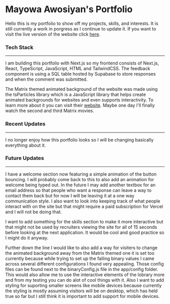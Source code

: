 # Mayowa Awosiyan's Portfolio

Hello this is my portfolio to show off my projects, skills, and interests. It is still currently a work in porgress as I continue to update it. If you want to visit the live version of the website click [here](https://mayowa-awosiyan.vercel.app/).

### Tech Stack

---

I am building this portfolio with Next.js so my frontend consists of Next.js, React, TypeScript, JavaScript, HTML and TailwindCSS. The feedback component is using a SQL table hosted by Supabase to store responses and when the comment was submitted.

The Matrix themed animated background of the website was made using the tsParticles library which is a JavaScript library that helps create animated backgrounds for websites and even supports interactivity. To learn more about it you can visit their [website](https://particles.js.org/). Maybe one day I'll finally watch the second and third Matrix movies.

### Recent Updates

---

I no longer enjoy how this portfolio looks so I will be changing basically everything about it.

### Future Updates

---

I have a welcome section now featuring a simple animation of the button bouncing. I will probably come back to this to also add an animation for welcome being typed out. In the future I may add another textbox for an email address so that people who want a response can leave a way to contact them back but for now I will be leaving it at a one way communication style. I also want to look into keeping track of what people interact with on the site but that might require a paid subscription for Vercel and I will not be doing that.

I want to add something for the skills section to make it more interactive but that might not be used by recruiters viewing the site for all of 15 seconds before looking at the next application. It would be cool and good practice so I might do it anyway.

Further down the line I would like to also add a way for visiters to change the animated background away from the Matrix themed one it is set too currently because while trying to set up the falling binary values I came across several different configurations I found very appealing. Those config files can be found next to the binaryConfig.js file in the app/config folder. This would also allow me to use the interactive elements of the lobrary more and from my testing you can do alot of cool things with it. Also I want to add styling for suporting smaller screens like mobile devices because currently the styling is mostly assuming visitors will be on desktop, which has held true so far but I still think it is important to add support for mobile devices.
